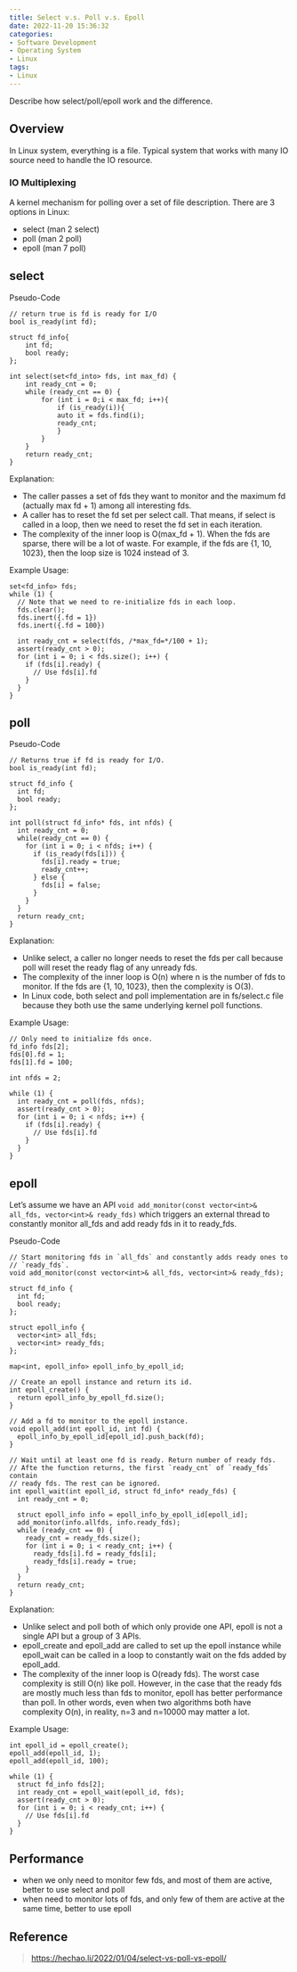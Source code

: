 ```yaml
---
title: Select v.s. Poll v.s. Epoll
date: 2022-11-20 15:36:32
categories:
- Software Development
- Operating System
- Linux
tags:
- Linux
---
```


Describe how select/poll/epoll work and the difference.

<!--more-->


## Overview
In Linux system, everything is a file. Typical system that works with many IO source need to handle the IO resource.

### IO Multiplexing
A kernel mechanism for polling over a set of file description.
There are 3 options in Linux:
+ select (man 2 select)
+ poll (man 2 poll)
+ epoll (man 7 poll)

## select
Pseudo-Code
```
// return true is fd is ready for I/O
bool is_ready(int fd);

struct fd_info{
	int fd;
	bool ready;
};

int select(set<fd_into> fds, int max_fd) {
	int ready_cnt = 0;
	while (ready_cnt == 0) {
		for (int i = 0;i < max_fd; i++){
			if (is_ready(i)){
			auto it = fds.find(i);
			ready_cnt;
			}
		}
	}
	return ready_cnt;
}
```

Explanation:
+ The caller passes a set of fds they want to monitor and the maximum fd (actually max fd + 1) among all interesting fds.
+ A caller has to reset the fd set per select call. That means, if select is called in a loop, then we need to reset the fd set in each iteration.
+ The complexity of the inner loop is O(max_fd + 1). When the fds are sparse, there will be a lot of waste. For example, if the fds are {1, 10, 1023}, then the loop size is 1024 instead of 3.

Example Usage:
```
set<fd_info> fds;
while (1) {
  // Note that we need to re-initialize fds in each loop.
  fds.clear();
  fds.inert({.fd = 1})
  fds.inert({.fd = 100})

  int ready_cnt = select(fds, /*max_fd=*/100 + 1);
  assert(ready_cnt > 0);
  for (int i = 0; i < fds.size(); i++) {
    if (fds[i].ready) {
      // Use fds[i].fd
    }
  }
}
```

## poll

Pseudo-Code
```
// Returns true if fd is ready for I/O.
bool is_ready(int fd);

struct fd_info {
  int fd;
  bool ready;
};

int poll(struct fd_info* fds, int nfds) {
  int ready_cnt = 0;
  while(ready_cnt == 0) {
    for (int i = 0; i < nfds; i++) {
      if (is_ready(fds[i])) {
        fds[i].ready = true;
        ready_cnt++;
      } else {
        fds[i] = false;
      }
    }
  }
  return ready_cnt;
}
```

Explanation:
+ Unlike select, a caller no longer needs to reset the fds per call because poll will reset the ready flag of any unready fds.
+ The complexity of the inner loop is O(n) where n is the number of fds to monitor. If the fds are {1, 10, 1023}, then the complexity is O(3).
+ In Linux code, both select and poll implementation are in fs/select.c file because they both use the same underlying kernel poll functions.

Example Usage:
```
// Only need to initialize fds once.
fd_info fds[2];
fds[0].fd = 1;
fds[1].fd = 100;

int nfds = 2;

while (1) {
  int ready_cnt = poll(fds, nfds);
  assert(ready_cnt > 0);
  for (int i = 0; i < nfds; i++) {
    if (fds[i].ready) {
      // Use fds[i].fd
    }
  }
}
```

## epoll
Let’s assume we have an API `void add_monitor(const vector<int>& all_fds, vector<int>& ready_fds)` which triggers an external thread to constantly monitor all_fds and add ready fds in it to ready_fds. 

Pseudo-Code
```
// Start monitoring fds in `all_fds` and constantly adds ready ones to
// `ready_fds`.
void add_monitor(const vector<int>& all_fds, vector<int>& ready_fds);

struct fd_info {
  int fd;
  bool ready;
};

struct epoll_info {
  vector<int> all_fds;
  vector<int> ready_fds;
};

map<int, epoll_info> epoll_info_by_epoll_id;

// Create an epoll instance and return its id.
int epoll_create() {
  return epoll_info_by_epoll_fd.size();
}

// Add a fd to monitor to the epoll instance.
void epoll_add(int epoll_id, int fd) {
  epoll_info_by_epoll_id[epoll_id].push_back(fd);
}

// Wait until at least one fd is ready. Return number of ready fds.
// Afte the function returns, the first `ready_cnt` of `ready_fds` contain
// ready fds. The rest can be ignored.
int epoll_wait(int epoll_id, struct fd_info* ready_fds) {
  int ready_cnt = 0;

  struct epoll_info info = epoll_info_by_epoll_id[epoll_id];
  add_monitor(info.allfds, info.ready_fds);
  while (ready_cnt == 0) {
    ready_cnt = ready_fds.size();
    for (int i = 0; i < ready_cnt; i++) {
      ready_fds[i].fd = ready_fds[i];
      ready_fds[i].ready = true;
    }
  }
  return ready_cnt;
}
```

Explanation:
+ Unlike select and poll both of which only provide one API, epoll is not a single API but a group of 3 APIs.
+ epoll_create and epoll_add are called to set up the epoll instance while epoll_wait can be called in a loop to constantly wait on the fds added by epoll_add.
+ The complexity of the inner loop is O(ready fds). The worst case complexity is still O(n) like poll. However, in the case that the ready fds are mostly much less than fds to monitor, epoll has better performance than poll. In other words, even when two algorithms both have complexity O(n), in reality, n=3 and n=10000 may matter a lot.

Example Usage:
```
int epoll_id = epoll_create();
epoll_add(epoll_id, 1);
epoll_add(epoll_id, 100);

while (1) {
  struct fd_info fds[2];
  int ready_cnt = epoll_wait(epoll_id, fds);
  assert(ready_cnt > 0);
  for (int i = 0; i < ready_cnt; i++) {
    // Use fds[i].fd
  }
}
```

## Performance
+ when we only need to monitor few fds, and most of them are active, better to use select and poll
+ when need to monitor lots of fds, and only few of them are active at the same time, better to use epoll

## Reference
>https://hechao.li/2022/01/04/select-vs-poll-vs-epoll/

